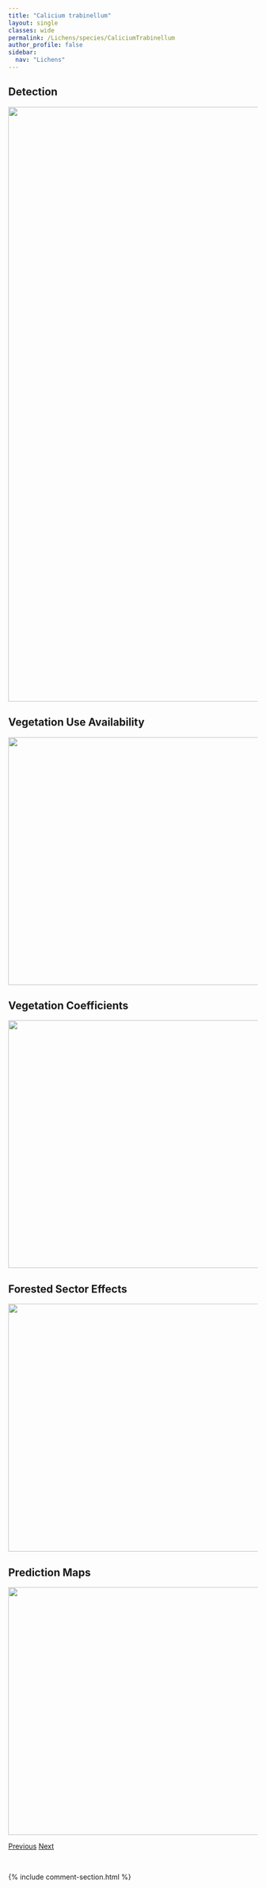 ```yaml
---
title: "Calicium trabinellum"
layout: single
classes: wide
permalink: /Lichens/species/CaliciumTrabinellum
author_profile: false
sidebar:
  nav: "Lichens"
---
```


<h2>Detection</h2>

<a href="https://drive.google.com/uc?export=view&id=1jpTjKjsBjaLS6tgaFsJ8lvBJICihJdsJ">
<img src="https://drive.google.com/uc?export=view&id=1jpTjKjsBjaLS6tgaFsJ8lvBJICihJdsJ" height = "1200" width = "800">
</a>


<h2>Vegetation Use Availability</h2>

<a href="https://drive.google.com/uc?export=view&id=1qKn7Q0bpmldMLejzxDlET8TY5k2VJgfV">
<img src="https://drive.google.com/uc?export=view&id=1qKn7Q0bpmldMLejzxDlET8TY5k2VJgfV" height = "500" width = "1000">
</a>


<h2>Vegetation Coefficients</h2>

<a href="https://drive.google.com/uc?export=view&id=1T3X7J0qIl2j2yUqSpIeyCWif1HOsxOva">
<img src="https://drive.google.com/uc?export=view&id=1T3X7J0qIl2j2yUqSpIeyCWif1HOsxOva" height = "500" width = "1000">
</a>


<h2>Forested Sector Effects</h2>

<a href="https://drive.google.com/uc?export=view&id=1-AeCw6KgjlYYQLihMWlRnwa8dp1d5m77">
<img src="https://drive.google.com/uc?export=view&id=1-AeCw6KgjlYYQLihMWlRnwa8dp1d5m77" height = "500" width = "1000">
</a>


<h2>Prediction Maps</h2>

<a href="https://drive.google.com/uc?export=view&id=1JFFhG9rI6euAa7_kVOGVai0woreeBxX4">
<img src="https://drive.google.com/uc?export=view&id=1JFFhG9rI6euAa7_kVOGVai0woreeBxX4" height = "500" width = "1000">
</a>


<a href="/DevelopmentWebsite/Lichens/species/CaliciumTigillare" class="pagination--pager" title="Calicium tigillare">Previous</a> <a href="/DevelopmentWebsite/Lichens/species/CaliciumTrachylioides" class="pagination--pager" title="Calicium trachylioides">Next</a>

<p>&nbsp;</p>

{% include comment-section.html %}
